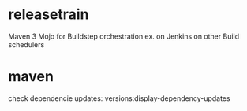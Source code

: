 # releasetrain
Maven 3 Mojo for Buildstep orchestration ex. on Jenkins on other Build schedulers


# maven
check dependencie updates:
versions:display-dependency-updates